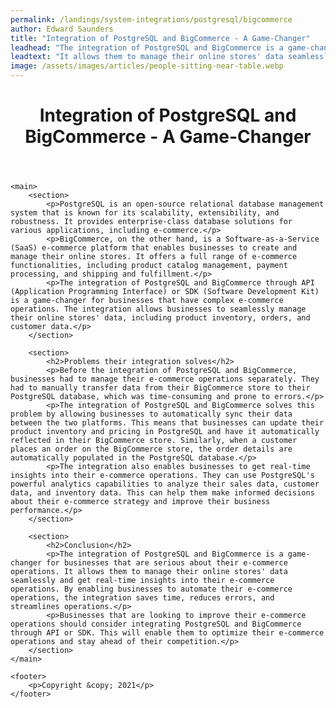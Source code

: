 ```yaml
---
permalink: /landings/system-integrations/postgresql/bigcommerce
author: Edward Saunders
title: "Integration of PostgreSQL and BigCommerce - A Game-Changer"
leadhead: "The integration of PostgreSQL and BigCommerce is a game-changer for businesses that are serious about their e-commerce operations"
leadtext: "It allows them to manage their online stores' data seamlessly and get real-time insights into their e-commerce operations. By enabling businesses to automate their e-commerce operations, the integration saves time, reduces errors, and streamlines operations."
image: /assets/images/articles/people-sitting-near-table.webp
---
```

<div class="arttext">	<header>
		<h1>Integration of PostgreSQL and BigCommerce - A Game-Changer</h1>
	</header>

	<main>
		<section>
			<p>PostgreSQL is an open-source relational database management system that is known for its scalability, extensibility, and robustness. It provides enterprise-class database solutions for various applications, including e-commerce.</p>
			<p>BigCommerce, on the other hand, is a Software-as-a-Service (SaaS) e-commerce platform that enables businesses to create and manage their online stores. It offers a full range of e-commerce functionalities, including product catalog management, payment processing, and shipping and fulfillment.</p>
			<p>The integration of PostgreSQL and BigCommerce through API (Application Programming Interface) or SDK (Software Development Kit) is a game-changer for businesses that have complex e-commerce operations. The integration allows businesses to seamlessly manage their online stores' data, including product inventory, orders, and customer data.</p>
		</section>

		<section>
			<h2>Problems their integration solves</h2>
			<p>Before the integration of PostgreSQL and BigCommerce, businesses had to manage their e-commerce operations separately. They had to manually transfer data from their BigCommerce store to their PostgreSQL database, which was time-consuming and prone to errors.</p>
			<p>The integration of PostgreSQL and BigCommerce solves this problem by allowing businesses to automatically sync their data between the two platforms. This means that businesses can update their product inventory and pricing in PostgreSQL and have it automatically reflected in their BigCommerce store. Similarly, when a customer places an order on the BigCommerce store, the order details are automatically populated in the PostgreSQL database.</p>
			<p>The integration also enables businesses to get real-time insights into their e-commerce operations. They can use PostgreSQL's powerful analytics capabilities to analyze their sales data, customer data, and inventory data. This can help them make informed decisions about their e-commerce strategy and improve their business performance.</p>
		</section>

		<section>
			<h2>Conclusion</h2>
			<p>The integration of PostgreSQL and BigCommerce is a game-changer for businesses that are serious about their e-commerce operations. It allows them to manage their online stores' data seamlessly and get real-time insights into their e-commerce operations. By enabling businesses to automate their e-commerce operations, the integration saves time, reduces errors, and streamlines operations.</p>
			<p>Businesses that are looking to improve their e-commerce operations should consider integrating PostgreSQL and BigCommerce through API or SDK. This will enable them to optimize their e-commerce operations and stay ahead of their competition.</p>
		</section>
	</main>

	<footer>
		<p>Copyright &copy; 2021</p>
	</footer>
</div>